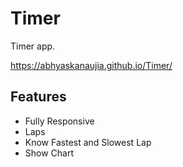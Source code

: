 # Timer

Timer app. 

https://abhyaskanaujia.github.io/Timer/

## Features

- Fully Responsive
- Laps
- Know Fastest and Slowest Lap
- Show Chart
